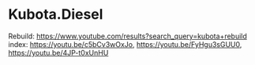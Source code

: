 # Kubota.Diesel
Rebuild: https://www.youtube.com/results?search_query=kubota+rebuild index: https://youtu.be/c5bCv3wOxJo, https://youtu.be/FyHgu3sGUU0, https://youtu.be/4JP-t0xUnHU
